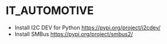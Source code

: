 # IT_AUTOMOTIVE
* Install I2C DEV for Python
https://pypi.org/project/i2cdev/
* Install SMBus
https://pypi.org/project/smbus2/
